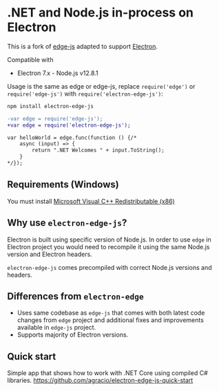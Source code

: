 .NET and Node.js in-process on Electron
================


This is a fork of [edge-js](https://github.com/agracio/edge-js) adapted to support [Electron](https://github.com/electron/electron/).

Compatible with
 * Electron 7.x - Node.js v12.8.1
 
Usage is the same as edge or edge-js, replace `require('edge')` or `require('edge-js')` with `require('electron-edge-js')`:

```bash
npm install electron-edge-js
```

```diff
-var edge = require('edge-js');
+var edge = require('electron-edge-js');

var helloWorld = edge.func(function () {/*
    async (input) => {
        return ".NET Welcomes " + input.ToString();
    }
*/});
```

## Requirements (Windows)

You must install [Microsoft Visual C++ Redistributable (x86)](https://www.microsoft.com/en-us/download/details.aspx?id=52685)


## Why use `electron-edge-js`?

Electron is built using specific version of Node.js. In order to use `edge` in Electron project you would need to recompile it using the same Node.js version and Electron headers.

`electron-edge-js` comes precompiled with correct Node.js versions and headers.

## Differences from `electron-edge`

* Uses same codebase as `edge-js` that comes with both latest code changes from `edge` project and additional fixes and improvements available in `edge-js` project.
* Supports majority of Electron versions.

## Quick start

Simple app that shows how to work with .NET Core using compiled C# libraries. https://github.com/agracio/electron-edge-js-quick-start